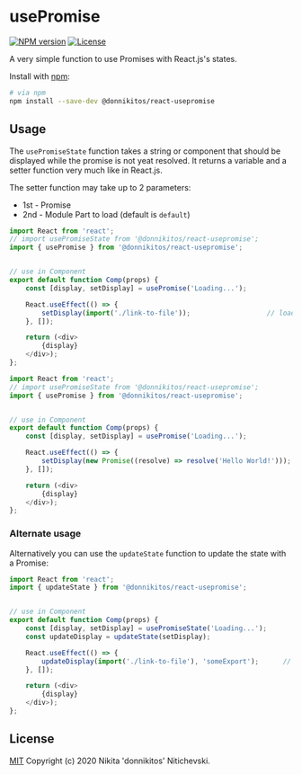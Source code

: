 usePromise
===========

[![NPM version](https://badgen.net/npm/v/@donnikitos/react-usepromise)](https://www.npmjs.com/package/@donnikitos/react-usepromise)
[![License](https://badgen.net/npm/license/@donnikitos/react-usepromise)](https://www.npmjs.com/package/@donnikitos/react-usepromise)

A very simple function to use Promises with React.js's states.

Install with [npm](https://www.npmjs.com/):

```bash
# via npm
npm install --save-dev @donnikitos/react-usepromise
```

## Usage

The `usePromiseState` function takes a string or component that should be displayed while the promise is not yeat resolved.
It returns a variable and a setter function very much like in React.js.

The setter function may take up to 2 parameters:
* 1st - Promise
* 2nd - Module Part to load (default is `default`)

```js
import React from 'react';
// import usePromiseState from '@donnikitos/react-usepromise';
import { usePromise } from '@donnikitos/react-usepromise';


// use in Component
export default function Comp(props) {
	const [display, setDisplay] = usePromise('Loading...');

	React.useEffect(() => {
		setDisplay(import('./link-to-file'));					// loads the default export from link-to-file
	}, []);

	return (<div>
		{display}
	</div>);
};
```

```js
import React from 'react';
// import usePromiseState from '@donnikitos/react-usepromise';
import { usePromise } from '@donnikitos/react-usepromise';


// use in Component
export default function Comp(props) {
	const [display, setDisplay] = usePromise('Loading...');

	React.useEffect(() => {
		setDisplay(new Promise((resolve) => resolve('Hello World!')));					// loads the default export from link-to-file
	}, []);

	return (<div>
		{display}
	</div>);
};
```

### Alternate usage

Alternatively you can use the `updateState` function to update the state with a Promise:

```js
import React from 'react';
import { updateState } from '@donnikitos/react-usepromise';


// use in Component
export default function Comp(props) {
	const [display, setDisplay] = usePromiseState('Loading...');
	const updateDisplay = updateState(setDisplay);

	React.useEffect(() => {
		updateDisplay(import('./link-to-file'), 'someExport');		// loads the someExport export from link-to-file -> also possible with the normal version
	}, []);

	return (<div>
		{display}
	</div>);
};
```

## License

[MIT](LICENSE) Copyright (c) 2020 Nikita 'donnikitos' Nitichevski.

